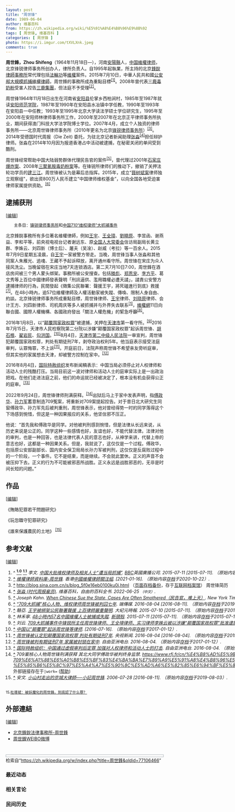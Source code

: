 ```yaml
---
layout: post
title: "周世锋"
date: 1989-06-04
author: 维基百科
from: https://zh.wikipedia.org/wiki/%E5%91%A8%E4%B8%96%E9%8B%92
tags: [ 周世锋, 维基百科 ]
categories: [ 周世锋 ]
photo: https://i.imgur.com/tXVLXnk.jpeg
comments: true
---
```

<div class="mw-content-ltr mw-parser-output" lang="zh" dir="ltr"><style data-mw-deduplicate="TemplateStyles:r83732082">.mw-parser-output .infobox-subbox{padding:0;border:none;margin:-3px;width:auto;min-width:100%;font-size:100%;clear:none;float:none;background-color:transparent}.mw-parser-output .infobox-3cols-child{margin:auto}.mw-parser-output .infobox .navbar{font-size:100%}body.skin-minerva .mw-parser-output .infobox-header,body.skin-minerva .mw-parser-output .infobox-subheader,body.skin-minerva .mw-parser-output .infobox-above,body.skin-minerva .mw-parser-output .infobox-title,body.skin-minerva .mw-parser-output .infobox-image,body.skin-minerva .mw-parser-output .infobox-full-data,body.skin-minerva .mw-parser-output .infobox-below{text-align:center}@media screen{html.skin-theme-clientpref-night .mw-parser-output .infobox-full-data:not(.notheme)>div:not(.notheme)[style]{background:#1f1f23!important;color:#f8f9fa}@media screen and (prefers-color-scheme:dark){html.skin-theme-clientpref-os .mw-parser-output .infobox-full-data:not(.notheme) div:not(.notheme){background:#1f1f23!important;color:#f8f9fa}}html.skin-theme-clientpref-night .mw-parser-output .infobox td div:not(.notheme)[style]{background:transparent!important;color:var(--color-base,#202122)}@media screen and (prefers-color-scheme:dark){html.skin-theme-clientpref-os .mw-parser-output .infobox td div:not(.notheme)[style]{background:transparent!important;color:var(--color-base,#202122)}}html.skin-theme-clientpref-night .mw-parser-output .infobox td div.NavHead:not(.notheme)[style]{background:transparent!important}}@media screen and (prefers-color-scheme:dark){html.skin-theme-clientpref-os .mw-parser-output .infobox td div.NavHead:not(.notheme)[style]{background:transparent!important}}@media(min-width:640px){body.skin--responsive .mw-parser-output .infobox-table{display:table!important}body.skin--responsive .mw-parser-output .infobox-table>caption{display:table-caption!important}body.skin--responsive .mw-parser-output .infobox-table>tbody{display:table-row-group}body.skin--responsive .mw-parser-output .infobox-table tr{display:table-row!important}body.skin--responsive .mw-parser-output .infobox-table th,body.skin--responsive .mw-parser-output .infobox-table td{padding-left:inherit;padding-right:inherit}}</style>
<p><b>周世鋒，Zhou Shifeng</b>（1964年11月18日<span class="useeditintro" title="Template:BLP editintro">—</span>），河南<a href="/wiki/%E5%AE%89%E9%98%B3%E5%8E%BF" title="安阳县">安陽縣</a>人，<a href="/wiki/%E4%B8%AD%E5%8D%8E%E4%BA%BA%E6%B0%91%E5%85%B1%E5%92%8C%E5%9B%BD" title="中华人民共和国">中国</a><a href="/wiki/%E7%B6%AD%E6%AC%8A%E5%BE%8B%E5%B8%AB" class="mw-redirect" title="維權律師">維權律师</a>，北京锋锐律师事务所创办人，律所负责人。自1995年起執業，所主持的北京<a href="/wiki/%E9%94%8B%E9%94%90%E5%BE%8B%E5%B8%88%E4%BA%8B%E5%8A%A1%E6%89%80" title="锋锐律师事务所">鋒銳律師事務所</a>常代理包括<a href="/wiki/%E6%B3%95%E8%BC%AA%E5%8A%9F" class="mw-redirect" title="法輪功">法輪功</a>等<a href="/wiki/%E7%B6%AD%E6%AC%8A" class="mw-redirect" title="維權">維權</a>案件。2015年7月10日，中華人民共和國<a href="/wiki/%E4%B8%AD%E5%8D%8E%E4%BA%BA%E6%B0%91%E5%85%B1%E5%92%8C%E5%9B%BD%E5%85%AC%E5%AE%89%E9%83%A8" title="中华人民共和国公安部">公安部</a><a href="/wiki/%E4%B8%AD%E5%9C%8B710%E3%80%8C%E7%B6%AD%E6%AC%8A%E5%BE%8B%E5%B8%AB%E3%80%8D%E5%A4%A7%E6%8A%93%E6%8D%95%E4%BA%8B%E4%BB%B6" class="mw-redirect" title="中國710「維權律師」大抓捕事件">大規模抓捕維權律師</a>，周世鋒的事務所成為重點目標<sup id="cite_ref-BBC0711_1-0" class="reference"><a href="#cite_note-BBC0711-1"><span class="cite-bracket">[</span>1<span class="cite-bracket">]</span></a></sup>。2008年曾代表<a href="/wiki/2008%E5%B9%B4%E4%B8%AD%E5%9B%BD%E5%A5%B6%E5%88%B6%E5%93%81%E6%B1%A1%E6%9F%93%E4%BA%8B%E4%BB%B6" title="2008年中国奶制品污染事件">三鹿毒奶粉</a>受害人控告<a href="/wiki/%E4%B8%89%E9%B9%BF%E9%9B%86%E5%9B%A2" title="三鹿集团">三鹿集團</a>，但法庭不予受理<sup id="cite_ref-2" class="reference"><a href="#cite_note-2"><span class="cite-bracket">[</span>2<span class="cite-bracket">]</span></a></sup>。
</p>
<meta property="mw:PageProp/toc">
<div class="mw-heading mw-heading2"></div>
<p>周世锋1964年11月18日出生在河南省<a href="/wiki/%E5%AE%89%E9%98%B3%E5%8E%BF" title="安阳县">安阳县</a>伦掌乡西柏涧村，1985年至1987年就读<a href="/wiki/%E5%AE%89%E9%98%B3%E5%B8%88%E8%8C%83%E5%AD%A6%E9%99%A2" title="安阳师范学院">安阳师范学院</a>，1987年至1990年在安阳县水冶镇中学任教，1990年至1993年在安阳县一中任教；1993年至1995年北京大学读法学硕士学位研究生，1995年至2000年在安阳师林律师事务所工作，2000年至2007年在北京正平律师事务所执业，期间获得澳门科技大学法学院博士学位。2007年4月，成立个人独资的律师事务所——北京周世锋律师事务所（2010年更名为北京<a href="/wiki/%E9%94%8B%E9%94%90%E5%BE%8B%E5%B8%88%E4%BA%8B%E5%8A%A1%E6%89%80" title="锋锐律师事务所">锋锐律师事务所</a>）<sup id="cite_ref-3" class="reference"><a href="#cite_note-3"><span class="cite-bracket">[</span>3<span class="cite-bracket">]</span></a></sup>。2014年受德国时代周报（Die Zeit) 委托，为驻北京记者新闻助理<a href="/wiki/%E5%BC%A0%E6%B7%BC_(%E6%97%B6%E4%BB%A3%E5%91%A8%E6%8A%A5%E9%9B%87%E5%91%98)" title="张淼 (时代周报雇员)">张淼</a><sup id="cite_ref-4" class="reference"><a href="#cite_note-4"><span class="cite-bracket">[</span>4<span class="cite-bracket">]</span></a></sup>担任辩护律师。张淼在2014年10月因为报道香港占中活动被逮捕，在秘密关闭的单间受到酷刑。
</p><p>周世锋经常帮助中国大陆弱势群体代理民告官的案件<sup id="cite_ref-5" class="reference"><a href="#cite_note-5"><span class="cite-bracket">[</span>5<span class="cite-bracket">]</span></a></sup>，曾代理过2001年<a href="/wiki/%E9%9D%B3%E5%A6%82%E8%B6%85%E7%88%86%E7%82%B8%E6%A1%88" title="靳如超爆炸案">石家庄爆炸案</a>、2008年<a href="/wiki/2008%E5%B9%B4%E4%B8%AD%E5%9B%BD%E5%A5%B6%E5%88%B6%E5%93%81%E6%B1%A1%E6%9F%93%E4%BA%8B%E4%BB%B6" title="2008年中国奶制品污染事件">三聚氰胺毒奶粉案</a>等。在锋锐所律师们的推动下，撤销了关押法轮功学员的<a href="/wiki/2014%E5%B9%B4%E5%BB%BA%E4%B8%89%E6%B1%9F%E4%BA%8B%E4%BB%B6" title="2014年建三江事件">建三江</a>。周世锋被认为是幕后总指挥。2015年，成立“<a href="/wiki/%E8%81%82%E6%A0%91%E6%96%8C%E6%A1%88" title="聂树斌案">聂树斌案</a>律师独立观察组"，欲出资800万人民币建立“中国律师维权基金”，以向全国各地受迫害律师家属提供资助。<sup id="cite_ref-6" class="reference"><a href="#cite_note-6"><span class="cite-bracket">[</span>6<span class="cite-bracket">]</span></a></sup>
</p>
<div class="mw-heading mw-heading2"><h2 id="逮捕获刑"><span id=".E9.80.AE.E6.8D.95.E8.8E.B7.E5.88.91"></span>逮捕获刑</h2><span class="mw-editsection"><span class="mw-editsection-bracket">[</span><a href="/w/index.php?title=%E5%91%A8%E4%B8%96%E9%8B%92&amp;action=edit&amp;section=2" title="编辑章节：逮捕获刑"><span>编辑</span></a><span class="mw-editsection-bracket">]</span></span></div>
<style data-mw-deduplicate="TemplateStyles:r85100532">.mw-parser-output .hatnote{font-size:small}.mw-parser-output div.hatnote{padding-left:2em;margin-bottom:0.8em;margin-top:0.8em}.mw-parser-output .hatnote-notice-img::after{content:"\202f \202f \202f \202f "}.mw-parser-output .hatnote-notice-img-small::after{content:"\202f \202f "}.mw-parser-output .hatnote+link+.hatnote{margin-top:-0.5em}body.skin-minerva .mw-parser-output .hatnote-notice-img,body.skin-minerva .mw-parser-output .hatnote-notice-img-small{display:none}@media print{body.ns-0 .mw-parser-output .hatnote{display:none!important}}</style><div role="note" class="hatnote navigation-not-searchable">主条目：<a href="/wiki/%E9%94%8B%E9%94%90%E5%BE%8B%E5%B8%88%E4%BA%8B%E5%8A%A1%E6%89%80" title="锋锐律师事务所">锋锐律师事务所</a>和<a href="/wiki/%E4%B8%AD%E5%9C%8B710%E3%80%8C%E7%B6%AD%E6%AC%8A%E5%BE%8B%E5%B8%AB%E3%80%8D%E5%A4%A7%E6%8A%93%E6%8D%95%E4%BA%8B%E4%BB%B6" class="mw-redirect" title="中國710「維權律師」大抓捕事件">中国710“维权律师”大抓捕事件</a></div>
<p>北京鋒銳事務所有多位著名維權律師，例如<a href="/wiki/%E7%8E%8B%E5%AE%87_(%E4%B8%AD%E5%9C%8B%E5%BE%8B%E5%B8%AB)" class="mw-redirect" title="王宇 (中國律師)">王宇</a>、<a href="/wiki/%E7%8E%8B%E5%85%A8%E7%92%8B" title="王全璋">王全璋</a>、<a href="/wiki/%E5%88%98%E6%99%93%E5%8E%9F" title="刘晓原">劉曉原</a>、李昱函、谢燕益、李和平等，前央视电视台记者谢远东、原<a href="/wiki/%E5%85%A8%E5%9B%BD%E4%BA%BA%E5%A4%A7%E5%B8%B8%E5%A7%94%E4%BC%9A" class="mw-redirect" title="全国人大常委会">全国人大常委会</a>信访局副局长黄立群、李姝云、刘四新（博士后）、屠夫（吴淦）、赵威（考拉）等一百余人。2015年7月9日星期五凌晨，自<a href="/wiki/%E7%8E%8B%E5%AE%87_(%E4%B8%AD%E5%9C%8B%E5%BE%8B%E5%B8%AB)" class="mw-redirect" title="王宇 (中國律師)">王宇</a>一家被警方带走。当晚，周世锋当事人张淼和其他同案人朱雁光、追魂、王藏不予起诉释放，离开通州看守所。周世锋在宋庄为众人接风洗尘。当晚留宿在宋庄当地7天连锁酒店。第二天7月10日7:00，周世鋒在酒店房间被三个男人蒙头绑架。事務所被公安搜查。包括<a href="/wiki/%E6%BB%95%E5%BD%AA" title="滕彪">滕彪</a>、<a href="/wiki/%E9%83%91%E6%81%A9%E5%AE%A0" title="郑恩宠">郑恩宠</a>、<a href="/wiki/%E6%9D%8E%E6%96%B9%E5%B9%B3" title="李方平">李方平</a>、葛文秀等上百位中國律師發表聲明「刑訊逼供、濫用職權必遭天譴」，譴責公安警方逮捕律师的行為，民間發起《徵集公民聯署：聲援王宇，將死磕進行到底》救援<sup id="cite_ref-EPO0710_7-0" class="reference"><a href="#cite_note-EPO0710-7"><span class="cite-bracket">[</span>7<span class="cite-bracket">]</span></a></sup>。在48小時內，逾57位維權律師及人權活動家被失蹤、傳喚、限制人身自由、約談。北京锋锐律师事务所成重點目標，周世锋律师、<a href="/wiki/%E7%8E%8B%E5%AE%87_(%E4%B8%AD%E5%9C%8B%E5%BE%8B%E5%B8%AB)" class="mw-redirect" title="王宇 (中國律師)">王宇</a>律师、<a href="/wiki/%E5%88%98%E6%99%93%E5%8E%9F" title="刘晓原">刘晓原</a>律师、会计王方、刘四新律师、司机周庆等多人被抓捕并与外界失去联系<sup id="cite_ref-BBC0711_1-1" class="reference"><a href="#cite_note-BBC0711-1"><span class="cite-bracket">[</span>1<span class="cite-bracket">]</span></a></sup>，<a href="/wiki/%E7%B6%AD%E6%AC%8A%E7%B6%B2" class="mw-redirect" title="維權網">維權網</a>11日向聯合國、國際人權機構、各國政府發出「關注人權危機」的緊急呼籲<sup id="cite_ref-8" class="reference"><a href="#cite_note-8"><span class="cite-bracket">[</span>8<span class="cite-bracket">]</span></a></sup>。
</p><p>2016年1月8日，以“<a href="/wiki/%E9%A2%A0%E8%A6%86%E5%9B%BD%E5%AE%B6%E6%94%BF%E6%9D%83%E7%BD%AA" title="颠覆国家政权罪">颠覆国家政权罪</a>”被逮捕，关押在<a href="/wiki/%E5%A4%A9%E6%B4%A5%E5%B8%82" title="天津市">天津市</a>第一看守所。<sup id="cite_ref-9" class="reference"><a href="#cite_note-9"><span class="cite-bracket">[</span>9<span class="cite-bracket">]</span></a></sup>2016年7月15日，天津市人民检察院第二分院以涉嫌“颠覆国家政权罪”起诉周世锋、<a href="/wiki/%E8%83%A1%E7%9F%B3%E6%A0%B9" title="胡石根">胡石根</a>、<a href="/w/index.php?title=%E7%BF%9F%E5%B2%A9%E6%B0%91&amp;action=edit&amp;redlink=1" class="new" title="翟岩民（页面不存在）">翟岩民</a>、<a href="/wiki/%E5%8B%BE%E6%B4%AA%E5%9B%BD" title="勾洪国">勾洪国</a>。<sup id="cite_ref-10" class="reference"><a href="#cite_note-10"><span class="cite-bracket">[</span>10<span class="cite-bracket">]</span></a></sup>8月4日，<a href="/wiki/%E5%A4%A9%E6%B4%A5%E5%B8%82%E7%AC%AC%E4%BA%8C%E4%B8%AD%E7%BA%A7%E4%BA%BA%E6%B0%91%E6%B3%95%E9%99%A2" title="天津市第二中级人民法院">天津市第二中级人民法院</a>一审宣判，周世锋犯颠覆国家政权罪，判处有期徒刑7年，剥夺政治权利5年。他当庭表示接受法庭审判，认罪悔罪，不上诉<sup id="cite_ref-11" class="reference"><a href="#cite_note-11"><span class="cite-bracket">[</span>11<span class="cite-bracket">]</span></a></sup>。开庭前日，法院声称周世锋不希望亲友旁听庭审，但其实他的家属想去天津，却被警方控制在家中。<sup id="cite_ref-12" class="reference"><a href="#cite_note-12"><span class="cite-bracket">[</span>12<span class="cite-bracket">]</span></a></sup>
</p><p>2016年8月4日，<a href="/wiki/%E5%9B%BD%E9%99%85%E7%89%B9%E8%B5%A6%E7%BB%84%E7%BB%87" class="mw-redirect" title="国际特赦组织">国际特赦组织</a>发布新闻稿表示：中国当局必须停止对人权律师和活动人士的残酷打压。当局目前这一波对律师和活动人士的庭审实际上是一出政治把戏。在他们走进法庭之前，他们的命运就已经被决定了，根本没有机会获得公正的庭审。<sup id="cite_ref-13" class="reference"><a href="#cite_note-13"><span class="cite-bracket">[</span>13<span class="cite-bracket">]</span></a></sup>
</p><p>2022年9月24日，周世锋律师刑满获释。<sup id="cite_ref-14" class="reference"><a href="#cite_note-14"><span class="cite-bracket">[</span>14<span class="cite-bracket">]</span></a></sup>出狱后马上于家中发表声明，指<a href="/wiki/%E5%82%85%E6%94%BF%E5%8D%8E" title="傅政华">傅政华</a>、<a href="/wiki/%E5%AD%99%E5%8A%9B%E5%86%9B" title="孙力军">孙力军</a>蓄意制造709冤案，将重新对709案提起控告。对于昔日北大研究生同窗傅政华、孙力军先后被判重刑，周世锋表示，他对曾经得势一时的同学落得这个下场感到惋惜，但这是一种因果报应的关系，他坚信邪不压正。
</p><p>他说：“首先我和傅政华是同学。对他被判刑感到惋惜，但是法律从长远来说，从历史来说是公正的。同学这种一些感情也好，友谊也好，不能代替法律。法律对他的审判，也是一种回答，也是法律代表人民的意志也好，从神学来讲，代替上帝的意志也好，这都是一种因果关系。但是，我就说了，这仅仅是一个过程。傅政华，包括原公安部副部长、国内安全保卫局局长孙力军被判刑，这仅仅是反腐败过程中的一个阶段，一个事件。它不是结束，而是继续。不会就此罢休。正义的声音不会被压抑下去。正义的行为不可能被邪恶所战胜。正义永远是战胜邪恶的，无非是时间长短的问题。”
</p>
<div class="mw-heading mw-heading2"><h2 id="作品"><span id=".E4.BD.9C.E5.93.81"></span>作品</h2><span class="mw-editsection"><span class="mw-editsection-bracket">[</span><a href="/w/index.php?title=%E5%91%A8%E4%B8%96%E9%8B%92&amp;action=edit&amp;section=3" title="编辑章节：作品"><span>编辑</span></a><span class="mw-editsection-bracket">]</span></span></div>
<p>《賄賂犯罪若干問題研究》
</p><p>《玩忽職守犯罪研究》
</p><p>《誰來保護農民的土地》
<sup id="cite_ref-15" class="reference"><a href="#cite_note-15"><span class="cite-bracket">[</span>15<span class="cite-bracket">]</span></a></sup>
</p>
<div class="mw-heading mw-heading2"><h2 id="参考文献"><span id=".E5.8F.82.E8.80.83.E6.96.87.E7.8C.AE"></span>参考文献</h2><span class="mw-editsection"><span class="mw-editsection-bracket">[</span><a href="/w/index.php?title=%E5%91%A8%E4%B8%96%E9%8B%92&amp;action=edit&amp;section=4" title="编辑章节：参考文献"><span>编辑</span></a><span class="mw-editsection-bracket">]</span></span></div>
<div class="reflist columns references-column-count references-column-count-2" style="-moz-column-count: 2; -webkit-column-count: 2; column-count: 2; list-style-type: decimal;">
<ol class="references">
<li id="cite_note-BBC0711-1"><span class="mw-cite-backlink">^ <a href="#cite_ref-BBC0711_1-0"><sup><b>1.0</b></sup></a> <a href="#cite_ref-BBC0711_1-1"><sup><b>1.1</b></sup></a></span> <span class="reference-text"><cite class="citation news">李文. <a rel="nofollow" class="external text" href="https://www.bbc.com/zhongwen/simp/china/2015/07/150711_china_lawyers">中国大批维权律师及相关人士“遭当局抓捕”</a>. <a href="/wiki/BBC" class="mw-redirect" title="BBC">BBC</a>英國廣播公司. 2015-07-11 <span class="reference-accessdate"> [<span class="nowrap">2015-07-11</span>]</span>. （原始内容<a rel="nofollow" class="external text" href="https://web.archive.org/web/20150714000504/http://www.bbc.com/zhongwen/simp/china/2015/07/150711_china_lawyers">存档</a>于2015-07-14）.</cite><span title="ctx_ver=Z39.88-2004&amp;rfr_id=info%3Asid%2Fzh.wikipedia.org%3A%E5%91%A8%E4%B8%96%E9%8B%92&amp;rft.atitle=%E4%B8%AD%E5%9B%BD%E5%A4%A7%E6%89%B9%E7%BB%B4%E6%9D%83%E5%BE%8B%E5%B8%88%E5%8F%8A%E7%9B%B8%E5%85%B3%E4%BA%BA%E5%A3%AB%E2%80%9C%E9%81%AD%E5%BD%93%E5%B1%80%E6%8A%93%E6%8D%95%E2%80%9D&amp;rft.au=%E6%9D%8E%E6%96%87&amp;rft.date=2015-07-11&amp;rft.genre=article&amp;rft_id=http%3A%2F%2Fwww.bbc.com%2Fzhongwen%2Fsimp%2Fchina%2F2015%2F07%2F150711_china_lawyers&amp;rft_val_fmt=info%3Aofi%2Ffmt%3Akev%3Amtx%3Ajournal" class="Z3988"><span style="display:none;">&nbsp;</span></span></span>
</li>
<li id="cite_note-2"><span class="mw-cite-backlink"><b><a href="#cite_ref-2">^</a></b></span> <span class="reference-text"><cite class="citation news"><a rel="nofollow" class="external text" href="http://www.chrlawyers.hk/zh-hant/content/周世鋒">維權律師資料庫-周世鋒</a>. 香港<a href="/wiki/%E4%B8%AD%E5%9C%8B%E7%B6%AD%E6%AC%8A%E5%BE%8B%E5%B8%AB%E9%97%9C%E6%B3%A8%E7%B5%84" title="中國維權律師關注組">中國維權律師關注組</a>.  <span class="reference-accessdate"> [<span class="nowrap">2021-01-16</span>]</span>. （原始内容<a rel="nofollow" class="external text" href="https://web.archive.org/web/20201022000309/https://chrlawyers.hk/zh-hant/content/%E5%91%A8%E4%B8%96%E9%8B%92">存档</a>于2020-10-22）.</cite><span title="ctx_ver=Z39.88-2004&amp;rfr_id=info%3Asid%2Fzh.wikipedia.org%3A%E5%91%A8%E4%B8%96%E9%8B%92&amp;rft.atitle=%E7%B6%AD%E6%AC%8A%E5%BE%8B%E5%B8%AB%E8%B3%87%E6%96%99%E5%BA%AB-%E5%91%A8%E4%B8%96%E9%8B%92&amp;rft.genre=article&amp;rft_id=http%3A%2F%2Fwww.chrlawyers.hk%2Fzh-hant%2Fcontent%2F%E5%91%A8%E4%B8%96%E9%8B%92&amp;rft_val_fmt=info%3Aofi%2Ffmt%3Akev%3Amtx%3Ajournal" class="Z3988"><span style="display:none;">&nbsp;</span></span></span>
</li>
<li id="cite_note-3"><span class="mw-cite-backlink"><b><a href="#cite_ref-3">^</a></b></span> <span class="reference-text"><a rel="nofollow" class="external free" href="http://blog.sina.com.cn/s/blog_5f0e16eb0100ku0j.html">http://blog.sina.com.cn/s/blog_5f0e16eb0100ku0j.html</a> （<a rel="nofollow" class="external text" href="//web.archive.org/web/20160822004911/http://blog.sina.com.cn/s/blog_5f0e16eb0100ku0j.html">页面存档备份</a>，存于<a href="/wiki/%E4%BA%92%E8%81%94%E7%BD%91%E6%A1%A3%E6%A1%88%E9%A6%86" title="互联网档案馆">互联网档案馆</a>） 周世锋简历</span>
</li>
<li id="cite_note-4"><span class="mw-cite-backlink"><b><a href="#cite_ref-4">^</a></b></span> <span class="reference-text"><cite class="citation journal"><a class="external text" href="https://zh.wikipedia.org/w/index.php?title=张淼_(时代周报雇员)&amp;oldid=72355411">张淼 (时代周报雇员)</a>. 维基百科，自由的百科全书. 2022-06-25 <span style="font-family: sans-serif; cursor: default; color:var(--color-subtle, #54595d); font-size: 0.8em; bottom: 0.1em; font-weight: bold;" title="连接到中文网页">（中文）</span>.</cite><span title="ctx_ver=Z39.88-2004&amp;rfr_id=info%3Asid%2Fzh.wikipedia.org%3A%E5%91%A8%E4%B8%96%E9%8B%92&amp;rft.atitle=%E5%BC%A0%E6%B7%BC+%28%E6%97%B6%E4%BB%A3%E5%91%A8%E6%8A%A5%E9%9B%87%E5%91%98%29&amp;rft.date=2022-06-25&amp;rft.genre=article&amp;rft.jtitle=%E7%BB%B4%E5%9F%BA%E7%99%BE%E7%A7%91%EF%BC%8C%E8%87%AA%E7%94%B1%E7%9A%84%E7%99%BE%E7%A7%91%E5%85%A8%E4%B9%A6&amp;rft_id=https%3A%2F%2Fzh.wikipedia.org%2Fw%2Findex.php%3Ftitle%3D%E5%BC%A0%E6%B7%BC_%28%E6%97%B6%E4%BB%A3%E5%91%A8%E6%8A%A5%E9%9B%87%E5%91%98%29%26oldid%3D72355411&amp;rft_val_fmt=info%3Aofi%2Ffmt%3Akev%3Amtx%3Ajournal" class="Z3988"><span style="display:none;">&nbsp;</span></span></span>
</li>
<li id="cite_note-5"><span class="mw-cite-backlink"><b><a href="#cite_ref-5">^</a></b></span> <span class="reference-text"><cite class="citation news">Joseph Kahn. <a rel="nofollow" class="external text" href="http://www.nytimes.com/2005/12/28/world/asia/when-chinese-sue-the-state-cases-are-often-smothered.html">When Chinese Sue the State, Cases Are Often Smothered（民告官，难上天）</a>. New York Times. 2005-12-28 <span class="reference-accessdate"> [<span class="nowrap">2016-08-11</span>]</span>. （原始内容<a rel="nofollow" class="external text" href="https://web.archive.org/web/20201019191339/https://www.nytimes.com/2005/12/28/world/asia/when-chinese-sue-the-state-cases-are-often-smothered.html">存档</a>于2020-10-19）.</cite><span title="ctx_ver=Z39.88-2004&amp;rfr_id=info%3Asid%2Fzh.wikipedia.org%3A%E5%91%A8%E4%B8%96%E9%8B%92&amp;rft.atitle=When+Chinese+Sue+the+State%2C+Cases+Are+Often+Smothered%EF%BC%88%E6%B0%91%E5%91%8A%E5%AE%98%EF%BC%8C%E9%9A%BE%E4%B8%8A%E5%A4%A9%EF%BC%89&amp;rft.au=Joseph+Kahn&amp;rft.date=2005-12-28&amp;rft.genre=article&amp;rft_id=http%3A%2F%2Fwww.nytimes.com%2F2005%2F12%2F28%2Fworld%2Fasia%2Fwhen-chinese-sue-the-state-cases-are-often-smothered.html&amp;rft_val_fmt=info%3Aofi%2Ffmt%3Akev%3Amtx%3Ajournal" class="Z3988"><span style="display:none;">&nbsp;</span></span></span>
</li>
<li id="cite_note-6"><span class="mw-cite-backlink"><b><a href="#cite_ref-6">^</a></b></span> <span class="reference-text"><cite class="citation news"><a rel="nofollow" class="external text" href="https://theinitium.com/article/20160804-dailynews-zhou-shifeng/">“709大抓捕”核心人物、维权律师周世锋被判囚七年</a>. 端傳媒. 2016-08-04 <span class="reference-accessdate"> [<span class="nowrap">2016-08-11</span>]</span>. （原始内容<a rel="nofollow" class="external text" href="https://web.archive.org/web/20190801184543/https://theinitium.com/article/20160804-dailynews-zhou-shifeng/">存档</a>于2019-08-01）.</cite><span title="ctx_ver=Z39.88-2004&amp;rfr_id=info%3Asid%2Fzh.wikipedia.org%3A%E5%91%A8%E4%B8%96%E9%8B%92&amp;rft.atitle=%E2%80%9C709%E5%A4%A7%E6%8A%93%E6%8D%95%E2%80%9D%E6%A0%B8%E5%BF%83%E4%BA%BA%E7%89%A9%E3%80%81%E7%BB%B4%E6%9D%83%E5%BE%8B%E5%B8%88%E5%91%A8%E4%B8%96%E9%94%8B%E8%A2%AB%E5%88%A4%E5%9B%9A%E4%B8%83%E5%B9%B4&amp;rft.date=2016-08-04&amp;rft.genre=article&amp;rft_id=https%3A%2F%2Ftheinitium.com%2Farticle%2F20160804-dailynews-zhou-shifeng%2F&amp;rft_val_fmt=info%3Aofi%2Ffmt%3Akev%3Amtx%3Ajournal" class="Z3988"><span style="display:none;">&nbsp;</span></span></span>
</li>
<li id="cite_note-EPO0710-7"><span class="mw-cite-backlink"><b><a href="#cite_ref-EPO0710_7-0">^</a></b></span> <span class="reference-text"><cite class="citation news">駱亞. <a rel="nofollow" class="external text" href="http://www.epochtimes.com/b5/15/7/10/n4477526.htm">王宇被綁架公民聯署聲援 上百律師嚴重聲明</a>. 大紀元時報. 2015-07-10 <span class="reference-accessdate"> [<span class="nowrap">2015-07-11</span>]</span>. （原始内容<a rel="nofollow" class="external text" href="https://web.archive.org/web/20150711003030/http://www.epochtimes.com/b5/15/7/10/n4477526.htm">存档</a>于2015-07-11）.</cite><span title="ctx_ver=Z39.88-2004&amp;rfr_id=info%3Asid%2Fzh.wikipedia.org%3A%E5%91%A8%E4%B8%96%E9%8B%92&amp;rft.atitle=%E7%8E%8B%E5%AE%87%E8%A2%AB%E7%B6%81%E6%9E%B6%E5%85%AC%E6%B0%91%E8%81%AF%E7%BD%B2%E8%81%B2%E6%8F%B4+%E4%B8%8A%E7%99%BE%E5%BE%8B%E5%B8%AB%E5%9A%B4%E9%87%8D%E8%81%B2%E6%98%8E&amp;rft.au=%E9%A7%B1%E4%BA%9E&amp;rft.date=2015-07-10&amp;rft.genre=article&amp;rft_id=http%3A%2F%2Fwww.epochtimes.com%2Fb5%2F15%2F7%2F10%2Fn4477526.htm&amp;rft_val_fmt=info%3Aofi%2Ffmt%3Akev%3Amtx%3Ajournal" class="Z3988"><span style="display:none;">&nbsp;</span></span></span>
</li>
<li id="cite_note-8"><span class="mw-cite-backlink"><b><a href="#cite_ref-8">^</a></b></span> <span class="reference-text"><cite class="citation news">林禾寧. <a rel="nofollow" class="external text" href="http://newtalk.tw/news/view/2015-07-11/62134">48小時內57名中國維權人士被捕或失蹤</a>. <a href="/wiki/%E6%96%B0%E9%A0%AD%E6%AE%BC" class="mw-redirect" title="新頭殼">新頭殼</a>. 2015-07-11 <span class="reference-accessdate"> [<span class="nowrap">2015-07-11</span>]</span>. （原始内容<a rel="nofollow" class="external text" href="https://web.archive.org/web/20150712082304/http://newtalk.tw/news/view/2015-07-11/62134">存档</a>于2015-07-12）.</cite><span title="ctx_ver=Z39.88-2004&amp;rfr_id=info%3Asid%2Fzh.wikipedia.org%3A%E5%91%A8%E4%B8%96%E9%8B%92&amp;rft.atitle=48%E5%B0%8F%E6%99%82%E5%85%A757%E5%90%8D%E4%B8%AD%E5%9C%8B%E7%B6%AD%E6%AC%8A%E4%BA%BA%E5%A3%AB%E8%A2%AB%E6%8D%95%E6%88%96%E5%A4%B1%E8%B9%A4&amp;rft.au=%E6%9E%97%E7%A6%BE%E5%AF%A7&amp;rft.date=2015-07-11&amp;rft.genre=article&amp;rft_id=http%3A%2F%2Fnewtalk.tw%2Fnews%2Fview%2F2015-07-11%2F62134&amp;rft_val_fmt=info%3Aofi%2Ffmt%3Akev%3Amtx%3Ajournal" class="Z3988"><span style="display:none;">&nbsp;</span></span></span>
</li>
<li id="cite_note-9"><span class="mw-cite-backlink"><b><a href="#cite_ref-9">^</a></b></span> <span class="reference-text"><cite class="citation web">刘云. <a rel="nofollow" class="external text" href="http://wqw2010.blogspot.com/2016/01/709_12.html">709大抓捕事件中锋锐所主任周世锋律师、王全璋律师、实习律师李姝云被以涉嫌“颠覆国家政权罪”批准逮捕（图）</a>. 维权网. 2016-01-12 <span class="reference-accessdate"> [<span class="nowrap">2016-02-13</span>]</span>. （原始内容<a rel="nofollow" class="external text" href="https://web.archive.org/web/20160203172241/http://wqw2010.blogspot.com/2016/01/709_12.html">存档</a>于2016-02-03）.</cite><span title="ctx_ver=Z39.88-2004&amp;rfr_id=info%3Asid%2Fzh.wikipedia.org%3A%E5%91%A8%E4%B8%96%E9%8B%92&amp;rft.au=%E5%88%98%E4%BA%91&amp;rft.btitle=709%E5%A4%A7%E6%8A%93%E6%8D%95%E4%BA%8B%E4%BB%B6%E4%B8%AD%E9%94%8B%E9%94%90%E6%89%80%E4%B8%BB%E4%BB%BB%E5%91%A8%E4%B8%96%E9%94%8B%E5%BE%8B%E5%B8%88%E3%80%81%E7%8E%8B%E5%85%A8%E7%92%8B%E5%BE%8B%E5%B8%88%E3%80%81%E5%AE%9E%E4%B9%A0%E5%BE%8B%E5%B8%88%E6%9D%8E%E5%A7%9D%E4%BA%91%E8%A2%AB%E4%BB%A5%E6%B6%89%E5%AB%8C%E2%80%9C%E9%A2%A0%E8%A6%86%E5%9B%BD%E5%AE%B6%E6%94%BF%E6%9D%83%E7%BD%AA%E2%80%9D%E6%89%B9%E5%87%86%E9%80%AE%E6%8D%95%EF%BC%88%E5%9B%BE%EF%BC%89&amp;rft.date=2016-01-12&amp;rft.genre=unknown&amp;rft.pub=%E7%BB%B4%E6%9D%83%E7%BD%91&amp;rft_id=http%3A%2F%2Fwqw2010.blogspot.com%2F2016%2F01%2F709_12.html&amp;rft_val_fmt=info%3Aofi%2Ffmt%3Akev%3Amtx%3Abook" class="Z3988"><span style="display:none;">&nbsp;</span></span></span>
</li>
<li id="cite_note-10"><span class="mw-cite-backlink"><b><a href="#cite_ref-10">^</a></b></span> <span class="reference-text"><cite class="citation web"><a rel="nofollow" class="external text" href="http://www.voachinese.com/a/china-rights-20160715/3419829.html">中国以“颠覆罪”起诉周世锋等律师</a>.  <span class="reference-accessdate"> [<span class="nowrap">2016-07-16</span>]</span>. （原始内容<a rel="nofollow" class="external text" href="https://web.archive.org/web/20170112064612/http://www.voachinese.com/a/china-rights-20160715/3419829.html">存档</a>于2017-01-12）.</cite><span title="ctx_ver=Z39.88-2004&amp;rfr_id=info%3Asid%2Fzh.wikipedia.org%3A%E5%91%A8%E4%B8%96%E9%8B%92&amp;rft.btitle=%E4%B8%AD%E5%9B%BD%E4%BB%A5%E2%80%9C%E9%A2%A0%E8%A6%86%E7%BD%AA%E2%80%9D%E8%B5%B7%E8%AF%89%E5%91%A8%E4%B8%96%E9%94%8B%E7%AD%89%E5%BE%8B%E5%B8%88&amp;rft.genre=unknown&amp;rft_id=http%3A%2F%2Fwww.voachinese.com%2Fa%2Fchina-rights-20160715%2F3419829.html&amp;rft_val_fmt=info%3Aofi%2Ffmt%3Akev%3Amtx%3Abook" class="Z3988"><span style="display:none;">&nbsp;</span></span></span>
</li>
<li id="cite_note-11"><span class="mw-cite-backlink"><b><a href="#cite_ref-11">^</a></b></span> <span class="reference-text"><cite class="citation news"><a rel="nofollow" class="external text" href="http://news.qq.com/a/20160804/025811.htm">周世锋被认定犯颠覆国家政权罪 判处有期徒刑7年</a>. 央视新闻. 2016-08-04 <span class="reference-accessdate"> [<span class="nowrap">2016-08-04</span>]</span>. （原始内容<a rel="nofollow" class="external text" href="https://web.archive.org/web/20191111123226/https://news.qq.com/a/20160804/025811.htm">存档</a>于2019-11-11）.</cite><span title="ctx_ver=Z39.88-2004&amp;rfr_id=info%3Asid%2Fzh.wikipedia.org%3A%E5%91%A8%E4%B8%96%E9%8B%92&amp;rft.atitle=%E5%91%A8%E4%B8%96%E9%94%8B%E8%A2%AB%E8%AE%A4%E5%AE%9A%E7%8A%AF%E9%A2%A0%E8%A6%86%E5%9B%BD%E5%AE%B6%E6%94%BF%E6%9D%83%E7%BD%AA+%E5%88%A4%E5%A4%84%E6%9C%89%E6%9C%9F%E5%BE%92%E5%88%917%E5%B9%B4&amp;rft.date=2016-08-04&amp;rft.genre=article&amp;rft_id=http%3A%2F%2Fnews.qq.com%2Fa%2F20160804%2F025811.htm&amp;rft_val_fmt=info%3Aofi%2Ffmt%3Akev%3Amtx%3Ajournal" class="Z3988"><span style="display:none;">&nbsp;</span></span></span>
</li>
<li id="cite_note-12"><span class="mw-cite-backlink"><b><a href="#cite_ref-12">^</a></b></span> <span class="reference-text"><cite class="citation web"><a rel="nofollow" class="external text" href="http://www.rfa.org/mandarin/yataibaodao/renquanfazhi/yf1-08042016102635.html">周世锋被判有期徒刑7年 家属被封锁在家中</a>. 自由亚洲电台. 2016-08-04. （原始内容<a rel="nofollow" class="external text" href="https://web.archive.org/web/20170112052802/http://www.rfa.org/mandarin/yataibaodao/renquanfazhi/yf1-08042016102635.html">存档</a>于2017-01-12）.</cite><span title="ctx_ver=Z39.88-2004&amp;rfr_id=info%3Asid%2Fzh.wikipedia.org%3A%E5%91%A8%E4%B8%96%E9%8B%92&amp;rft.btitle=%E5%91%A8%E4%B8%96%E9%94%8B%E8%A2%AB%E5%88%A4%E6%9C%89%E6%9C%9F%E5%BE%92%E5%88%917%E5%B9%B4+%E5%AE%B6%E5%B1%9E%E8%A2%AB%E5%B0%81%E9%94%81%E5%9C%A8%E5%AE%B6%E4%B8%AD&amp;rft.date=2016-08-04&amp;rft.genre=unknown&amp;rft.pub=%E8%87%AA%E7%94%B1%E4%BA%9A%E6%B4%B2%E7%94%B5%E5%8F%B0&amp;rft_id=http%3A%2F%2Fwww.rfa.org%2Fmandarin%2Fyataibaodao%2Frenquanfazhi%2Fyf1-08042016102635.html&amp;rft_val_fmt=info%3Aofi%2Ffmt%3Akev%3Amtx%3Abook" class="Z3988"><span style="display:none;">&nbsp;</span></span></span>
</li>
<li id="cite_note-13"><span class="mw-cite-backlink"><b><a href="#cite_ref-13">^</a></b></span> <span class="reference-text"><cite class="citation web"><a rel="nofollow" class="external text" href="http://www.rfa.org/mandarin/Xinwen/9-08042016134824.html">国际特赦组织：中国通过虚假审判后定罪 加强对人权律师和活动人士的打击</a>. 自由亚洲电台. 2016-08-04. （原始内容<a rel="nofollow" class="external text" href="https://web.archive.org/web/20191031001640/https://www.rfa.org/mandarin/Xinwen/9-08042016134824.html">存档</a>于2019-10-31）.</cite><span title="ctx_ver=Z39.88-2004&amp;rfr_id=info%3Asid%2Fzh.wikipedia.org%3A%E5%91%A8%E4%B8%96%E9%8B%92&amp;rft.btitle=%E5%9B%BD%E9%99%85%E7%89%B9%E8%B5%A6%E7%BB%84%E7%BB%87%EF%BC%9A%E4%B8%AD%E5%9B%BD%E9%80%9A%E8%BF%87%E8%99%9A%E5%81%87%E5%AE%A1%E5%88%A4%E5%90%8E%E5%AE%9A%E7%BD%AA+%E5%8A%A0%E5%BC%BA%E5%AF%B9%E4%BA%BA%E6%9D%83%E5%BE%8B%E5%B8%88%E5%92%8C%E6%B4%BB%E5%8A%A8%E4%BA%BA%E5%A3%AB%E7%9A%84%E6%89%93%E5%87%BB&amp;rft.date=2016-08-04&amp;rft.genre=unknown&amp;rft.pub=%E8%87%AA%E7%94%B1%E4%BA%9A%E6%B4%B2%E7%94%B5%E5%8F%B0&amp;rft_id=http%3A%2F%2Fwww.rfa.org%2Fmandarin%2FXinwen%2F9-08042016134824.html&amp;rft_val_fmt=info%3Aofi%2Ffmt%3Akev%3Amtx%3Abook" class="Z3988"><span style="display:none;">&nbsp;</span></span></span>
</li>
<li id="cite_note-14"><span class="mw-cite-backlink"><b><a href="#cite_ref-14">^</a></b></span> <span class="reference-text"><cite class="citation news">709案核心人物周世锋刑满获释  其北大同学傅政华被判终身监禁. <a rel="nofollow" class="external free" href="https://www.rfi.fr/cn/%E4%B8%AD%E5%9B%BD/20220924-709%E6%A1%88%E6%A0%B8%E5%BF%83%E4%BA%BA%E7%89%A9%E5%91%A8%E4%B8%96%E5%B3%B0%E5%88%91%E6%BB%A1%E8%8E%B7%E9%87%8A-%E5%85%B6%E5%8C%97%E5%A4%A7%E5%90%8C%E5%AD%A6%E5%82%85%E6%94%BF%E5%8D%8E%E8%A2%AB%E5%88%A4%E7%BB%88%E8%BA%AB%E7%9B%91%E7%A6%81">https://www.rfi.fr/cn/%E4%B8%AD%E5%9B%BD/20220924-709%E6%A1%88%E6%A0%B8%E5%BF%83%E4%BA%BA%E7%89%A9%E5%91%A8%E4%B8%96%E5%B3%B0%E5%88%91%E6%BB%A1%E8%8E%B7%E9%87%8A-%E5%85%B6%E5%8C%97%E5%A4%A7%E5%90%8C%E5%AD%A6%E5%82%85%E6%94%BF%E5%8D%8E%E8%A2%AB%E5%88%A4%E7%BB%88%E8%BA%AB%E7%9B%91%E7%A6%81</a>.</cite><span title="ctx_ver=Z39.88-2004&amp;rfr_id=info%3Asid%2Fzh.wikipedia.org%3A%E5%91%A8%E4%B8%96%E9%8B%92&amp;rft.atitle=709%E6%A1%88%E6%A0%B8%E5%BF%83%E4%BA%BA%E7%89%A9%E5%91%A8%E4%B8%96%E9%94%8B%E5%88%91%E6%BB%A1%E8%8E%B7%E9%87%8A+%E5%85%B6%E5%8C%97%E5%A4%A7%E5%90%8C%E5%AD%A6%E5%82%85%E6%94%BF%E5%8D%8E%E8%A2%AB%E5%88%A4%E7%BB%88%E8%BA%AB%E7%9B%91%E7%A6%81&amp;rft.genre=article&amp;rft.jtitle=https%3A%2F%2Fwww.rfi.fr%2Fcn%2F%25E4%25B8%25AD%25E5%259B%25BD%2F20220924-709%25E6%25A1%2588%25E6%25A0%25B8%25E5%25BF%2583%25E4%25BA%25BA%25E7%2589%25A9%25E5%2591%25A8%25E4%25B8%2596%25E5%25B3%25B0%25E5%2588%2591%25E6%25BB%25A1%25E8%258E%25B7%25E9%2587%258A-%25E5%2585%25B6%25E5%258C%2597%25E5%25A4%25A7%25E5%2590%258C%25E5%25AD%25A6%25E5%2582%2585%25E6%2594%25BF%25E5%258D%258E%25E8%25A2%25AB%25E5%2588%25A4%25E7%25BB%2588%25E8%25BA%25AB%25E7%259B%2591%25E7%25A6%2581&amp;rft_val_fmt=info%3Aofi%2Ffmt%3Akev%3Amtx%3Ajournal" class="Z3988"><span style="display:none;">&nbsp;</span></span> <span style="font-size:100%" class="error citation-comment">外部链接存在于<code style="color:inherit; border:inherit; padding:inherit;">|work=</code> (<a href="/wiki/Help:%E5%BC%95%E6%96%87%E6%A0%BC%E5%BC%8F1%E9%94%99%E8%AF%AF#param_has_ext_link" title="Help:引文格式1错误">帮助</a>)</span></span>
</li>
<li id="cite_note-15"><span class="mw-cite-backlink"><b><a href="#cite_ref-15">^</a></b></span> <span class="reference-text"><cite class="citation news">安文. <a rel="nofollow" class="external text" href="http://mypaper.pchome.com.tw/qindao/post/1272118421">小山村走出的京城大律師──小記周世鋒</a>. 2006-07-28 <span class="reference-accessdate"> [<span class="nowrap">2016-08-11</span>]</span>. （原始内容<a rel="nofollow" class="external text" href="https://web.archive.org/web/20190803083542/http://mypaper.pchome.com.tw/qindao/post/1272118421">存档</a>于2019-08-03）.</cite><span title="ctx_ver=Z39.88-2004&amp;rfr_id=info%3Asid%2Fzh.wikipedia.org%3A%E5%91%A8%E4%B8%96%E9%8B%92&amp;rft.atitle=%E5%B0%8F%E5%B1%B1%E6%9D%91%E8%B5%B0%E5%87%BA%E7%9A%84%E4%BA%AC%E5%9F%8E%E5%A4%A7%E5%BE%8B%E5%B8%AB%E2%94%80%E2%94%80%E5%B0%8F%E8%A8%98%E5%91%A8%E4%B8%96%E9%8B%92&amp;rft.au=%E5%AE%89%E6%96%87&amp;rft.date=2006-07-28&amp;rft.genre=article&amp;rft_id=http%3A%2F%2Fmypaper.pchome.com.tw%2Fqindao%2Fpost%2F1272118421&amp;rft_val_fmt=info%3Aofi%2Ffmt%3Akev%3Amtx%3Ajournal" class="Z3988"><span style="display:none;">&nbsp;</span></span></span>
</li>
</ol></div>           <p><small>15.<a href="/w/index.php?title=%E6%9D%9C%E5%B0%8E%E6%96%8C%EF%BC%9A%E8%A2%AB%E5%A6%96%E9%AD%94%E5%8C%96%E7%9A%84%E5%91%A8%E4%B8%96%E9%8B%92%EF%BC%8C%E5%88%B0%E5%BA%95%E8%AA%8D%E4%BA%86%E4%BB%80%E4%B9%88%E7%BD%AA%EF%BC%9F&amp;action=edit&amp;redlink=1" class="new" title="杜導斌：被妖魔化的周世鋒，到底認了什么罪？（页面不存在）">杜導斌：被妖魔化的周世鋒，到底認了什么罪？</a></small>
</p><div class="mw-heading mw-heading2"><h2 id="外部連結"><span id=".E5.A4.96.E9.83.A8.E9.80.A3.E7.B5.90"></span>外部連結</h2><span class="mw-editsection"><span class="mw-editsection-bracket">[</span><a href="/w/index.php?title=%E5%91%A8%E4%B8%96%E9%8B%92&amp;action=edit&amp;section=5" title="编辑章节：外部連結"><span>编辑</span></a><span class="mw-editsection-bracket">]</span></span></div>
<ul><li><a rel="nofollow" class="external text" href="https://web.archive.org/web/20150721045110/http://www.frlawyer.com/LawyerInfo.aspx?m=20141010134831263092&amp;n=20141114154500773998">北京鋒銳法律事務所-周世鋒</a></li>
<li><a rel="nofollow" class="external text" href="http://www.weibo.com/u/2241841747">周世鋒WEIBO微博</a></li></ul>
<div style="clear: both; height: 1em"></div>
<div class="navbox-styles"><style data-mw-deduplicate="TemplateStyles:r84265675">.mw-parser-output .hlist dl,.mw-parser-output .hlist ol,.mw-parser-output .hlist ul{margin:0;padding:0}.mw-parser-output .hlist dd,.mw-parser-output .hlist dt,.mw-parser-output .hlist li{margin:0;display:inline}.mw-parser-output .hlist.inline,.mw-parser-output .hlist.inline dl,.mw-parser-output .hlist.inline ol,.mw-parser-output .hlist.inline ul,.mw-parser-output .hlist dl dl,.mw-parser-output .hlist dl ol,.mw-parser-output .hlist dl ul,.mw-parser-output .hlist ol dl,.mw-parser-output .hlist ol ol,.mw-parser-output .hlist ol ul,.mw-parser-output .hlist ul dl,.mw-parser-output .hlist ul ol,.mw-parser-output .hlist ul ul{display:inline}.mw-parser-output .hlist .mw-empty-li{display:none}.mw-parser-output .hlist dt::after{content:" :"}.mw-parser-output .hlist dd::after,.mw-parser-output .hlist li::after{content:" · ";font-weight:bold}.mw-parser-output .hlist-pipe dd::after,.mw-parser-output .hlist-pipe li::after{content:" | ";font-weight:normal}.mw-parser-output .hlist-hyphen dd::after,.mw-parser-output .hlist-hyphen li::after{content:" - ";font-weight:normal}.mw-parser-output .hlist-comma dd::after,.mw-parser-output .hlist-comma li::after{content:"、";font-weight:normal}.mw-parser-output .hlist dd:last-child::after,.mw-parser-output .hlist dt:last-child::after,.mw-parser-output .hlist li:last-child::after{content:none}.mw-parser-output .hlist ol{counter-reset:listitem}.mw-parser-output .hlist ol>li{counter-increment:listitem}.mw-parser-output .hlist ol>li::before{content:" "counter(listitem)"\a0 "}.mw-parser-output .hlist dd ol>li:first-child::before,.mw-parser-output .hlist dt ol>li:first-child::before,.mw-parser-output .hlist li ol>li:first-child::before{content:"（"counter(listitem)"\a0 "}.mw-parser-output ul.cslist,.mw-parser-output ul.sslist{margin:0;padding:0;display:inline-block;list-style:none}.mw-parser-output .cslist li,.mw-parser-output .sslist li{margin:0;display:inline-block}.mw-parser-output .cslist li::after{content:"，"}.mw-parser-output .sslist li::after{content:"；"}.mw-parser-output .cslist li:last-child::after,.mw-parser-output .sslist li:last-child::after{content:none}</style><style data-mw-deduplicate="TemplateStyles:r84261037">.mw-parser-output .navbox{box-sizing:border-box;border:1px solid #a2a9b1;width:100%;clear:both;font-size:88%;text-align:center;padding:1px;margin:1em auto 0}.mw-parser-output .navbox .navbox{margin-top:0}.mw-parser-output .navbox+.navbox,.mw-parser-output .navbox+.navbox-styles+.navbox{margin-top:-1px}.mw-parser-output .navbox-inner,.mw-parser-output .navbox-subgroup{width:100%}.mw-parser-output .navbox-group,.mw-parser-output .navbox-title,.mw-parser-output .navbox-abovebelow{text-align:center;padding-left:1em;padding-right:1em}.mw-parser-output .navbox-group{white-space:nowrap;text-align:right}.mw-parser-output .navbox,.mw-parser-output .navbox-subgroup{background-color:#fdfdfd}.mw-parser-output .navbox-list{border-color:#fdfdfd}.mw-parser-output .navbox-list-with-group{text-align:left;border-left-width:2px;border-left-style:solid}.mw-parser-output tr+tr>.navbox-abovebelow,.mw-parser-output tr+tr>.navbox-group,.mw-parser-output tr+tr>.navbox-image,.mw-parser-output tr+tr>.navbox-list{border-top:2px solid #fdfdfd}.mw-parser-output .navbox-title{background-color:#ccf;position:relative}.mw-parser-output .navbox-abovebelow,.mw-parser-output .navbox-group,.mw-parser-output .navbox-subgroup .navbox-title{background-color:#ddf}.mw-parser-output .navbox-subgroup .navbox-group,.mw-parser-output .navbox-subgroup .navbox-abovebelow{background-color:#e6e6ff}.mw-parser-output .navbox-even{background-color:#f7f7f7}.mw-parser-output .navbox-odd{background-color:transparent}.mw-parser-output .navbox .hlist td dl,.mw-parser-output .navbox .hlist td ol,.mw-parser-output .navbox .hlist td ul,.mw-parser-output .navbox td.hlist dl,.mw-parser-output .navbox td.hlist ol,.mw-parser-output .navbox td.hlist ul{padding:0.125em 0}.mw-parser-output .navbox .navbar{display:block;font-size:100%}.mw-parser-output .navbox-title .navbar{float:left;text-align:left;margin-right:0.5em;width:auto;padding-left:0.2em;position:absolute;left:1em}.mw-parser-output .navbox .mw-collapsible-toggle{margin-left:0.5em;position:absolute;right:1em}body.skin--responsive .mw-parser-output .navbox-image img{max-width:none!important}@media print{body.ns-0 .mw-parser-output .navbox{display:none!important}}</style></div><div role="navigation" class="navbox" aria-labelledby="中國大陸維權運動：中国大陸维权律师" style="padding:3px"></div>
<!-- 
NewPP limit report
Parsed by mw‐web.eqiad.main‐68db4b6789‐c7gj9
Cached time: 20241126033550
Cache expiry: 2592000
Reduced expiry: false
Complications: [show‐toc]
CPU time usage: 0.433 seconds
Real time usage: 0.601 seconds
Preprocessor visited node count: 3381/1000000
Post‐expand include size: 76047/2097152 bytes
Template argument size: 2755/2097152 bytes
Highest expansion depth: 20/100
Expensive parser function count: 0/500
Unstrip recursion depth: 0/20
Unstrip post‐expand size: 32331/5000000 bytes
Lua time usage: 0.197/10.000 seconds
Lua memory usage: 4264373/52428800 bytes
Number of Wikibase entities loaded: 1/400
-->
<!--
Transclusion expansion time report (%,ms,calls,template)
100.00%  512.925      1 -total
 47.75%  244.937      1 Template:Infobox_Person
 29.84%  153.068      1 Template:Infobox_person/core
 26.64%  136.637      1 Template:Infobox
 20.75%  106.443      1 Template:Reflist
 18.48%   94.794      1 Template:中國維權律師
 17.45%   89.485      1 Template:Navbox
 16.49%   84.556      1 Template:Wikidata_image
 13.25%   67.960      9 Template:Cite_news
  7.50%   38.469      5 Template:Br_separated_entries
-->

<!-- Saved in parser cache with key zhwiki:pcache:idhash:4858169-0!canonical!zh and timestamp 20241126033550 and revision id 77106466. Rendering was triggered because: page-view
 -->
</div><!--esi <esi:include src="/esitest-fa8a495983347898/content" /> --><noscript><img src="https://login.wikimedia.org/wiki/Special:CentralAutoLogin/start?type=1x1" alt="" width="1" height="1" style="border: none; position: absolute;"></noscript>
<div class="printfooter" data-nosnippet="">检索自“<a dir="ltr" href="https://zh.wikipedia.org/w/index.php?title=周世鋒&amp;oldid=77106466">https://zh.wikipedia.org/w/index.php?title=周世鋒&amp;oldid=77106466</a>”</div><div id="recent-news"><h3>最近动态</h3><ul></ul></div><div id="open-opinion"><h3>相关言论</h3><ul></ul></div><div id="mjls-record"><h3>民间历史</h3><ul></ul></div>